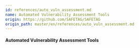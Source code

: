 ```yaml
---
id: references/auto_vuln_assessment.md
name: Automated Vulnerability Assessment Tools
origin: https://github.com/SAFETAG/SAFETAG
origin_path: master/en/references/auto_vuln_assessment.md
---
```


#### Automated Vulnerability Assessment Tools


